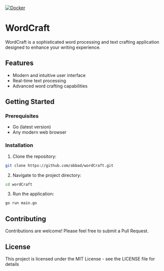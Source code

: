 [![Docker](https://github.com/Matab97/wordCraft/actions/workflows/docker-publish.yml/badge.svg)](https://github.com/Matab97/wordCraft/actions/workflows/docker-publish.yml)

# WordCraft

WordCraft is a sophisticated word processing and text crafting application designed to enhance your writing experience.

## Features

- Modern and intuitive user interface
- Real-time text processing
- Advanced word crafting capabilities

## Getting Started

### Prerequisites

- Go (latest version)
- Any modern web browser

### Installation

1. Clone the repository:
```bash
git clone https://github.com/abbad/wordCraft.git
```

2. Navigate to the project directory:
```bash
cd wordCraft
```

3. Run the application:
```bash
go run main.go
```

## Contributing

Contributions are welcome! Please feel free to submit a Pull Request.

## License

This project is licensed under the MIT License - see the LICENSE file for details